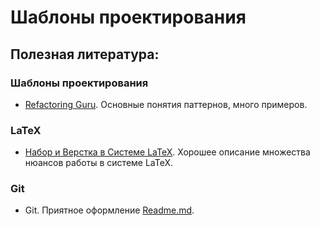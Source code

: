 # Шаблоны проектирования
## Полезная литература:
### Шаблоны проектирования
- [Refactoring Guru]. Основные понятия паттернов, много примеров.

### LaTeX
- [Набор и Верстка в Системе LaTeX]. Хорошее описание множества нюансов работы в системе LaTeX.
### Git
- Git. Приятное оформление [Readme.md].

[Refactoring Guru]: <https://refactoring.guru/ru>
[Набор и Верстка в Системе LaTeX]: <https://drive.google.com/drive/folders/1M8zEEQDzYi4toMN_6vNZyNEIPsYAieK3?usp=sharing>
[Readme.md]: <https://dillinger.io/>
